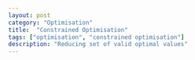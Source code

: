 ```yaml
---
layout: post
category: "Optimisation"
title:  "Constrained Optimisation"
tags: ["optimisation", "constrained optimisation"]
description: "Reducing set of valid optimal values"
---
```

